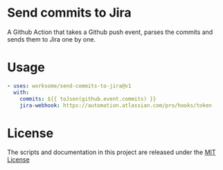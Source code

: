 # Send commits to Jira

A Github Action that takes a Github push event, parses the commits and sends them to Jira one by one.

# Usage

```yaml
- uses: worksome/send-commits-to-jira@v1
  with:
    commits: ${{ toJson(github.event.commits) }}
    jira-webhook: https://automation.atlassian.com/pro/hooks/token
```

# License

The scripts and documentation in this project are released under the [MIT License](LICENSE)
